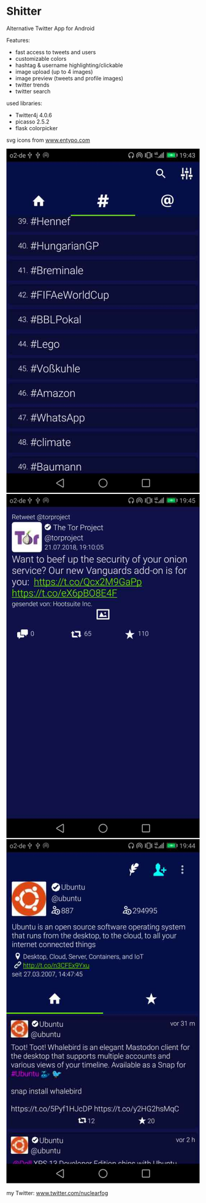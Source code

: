 # Shitter

Alternative Twitter App for Android

Features:
- fast access to tweets and users
- customizable colors
- hashtag & username highlighting/clickable
- image upload  (up to 4 images)
- image preview (tweets and profile images)
- twitter trends
- twitter search

used libraries:
- Twitter4j 4.0.6
- picasso 2.5.2
- flask colorpicker

svg icons from www.entypo.com


![Screenshot](shitter_1.jpg) ![Screenshot](shitter_2.jpg) ![Screenshot](shitter_3.jpg)


my Twitter: www.twitter.com/nuclearfog
